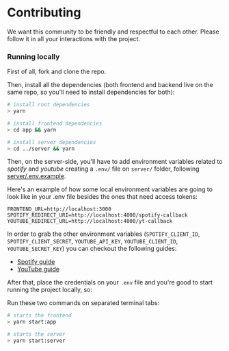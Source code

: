 # Contributing

We want this community to be friendly and respectful to each other. Please
follow it in all your interactions with the project.

### Running locally

First of all, fork and clone the repo.

Then, install all the dependencies (both frontend and backend live on the same
repo, so you'll need to install dependencies for both):

```sh
# install root dependencies
> yarn

# install frontend dependencies
> cd app && yarn

# install server dependencies
> cd ../server && yarn
```

Then, on the server-side, you'll have to add environment variables related to
_spotify_ and _youtube_ creating a `.env/` file on `server/` folder, following
[server/.env.example](https://github.com/luizbaldi/playlist-converter/blob/master/server/.env.example).

Here's an example of how some local environment variables are going to look like
in your .env file besides the ones that need access tokens:

```
FRONTEND_URL=http://localhost:3000
SPOTIFY_REDIRECT_URI=http://localhost:4000/spotify-callback
YOUTUBE_REDIRECT_URL=http://localhost:4000/yt-callback
```

In order to grab the other environment variables (`SPOTIFY_CLIENT_ID`,
`SPOTIFY_CLIENT_SECRET`, `YOUTUBE_API_KEY`, `YOUTUBE_CLIENT_ID`,
`YOUTUBE_SECRET_KEY`) you can checkout the following guides:

- [Spotify guide](https://developer.spotify.com/documentation/general/guides/app-settings/#register-your-app)
- [YouTube guide](https://developers.google.com/youtube/v3/getting-started)

After that, place the credentials on your `.env` file and you're good to start
running the project locally, so:

Run these two commands on separated terminal tabs:

```sh
# starts the frontend
> yarn start:app

# starts the server
> yarn start:server
```
